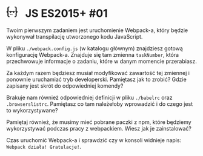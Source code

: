# [![](../assets/img/logo-readme2.jpg)](https://devmentor.pl) &nbsp; JS ES2015+ #01

Twoim pierwszym zadaniem jest uruchomienie Webpack-a, który będzie wykonywał transpilację utworzonego kodu JavaScript.

W pliku `./webpack.config.js` (w katalogu głównym) znajdziesz gotową konfigurację Webpack-a. Znajduje się tam zmienna `taskNumber`, która przechwowuje informacje o zadaniu, które w danym momencie przerabiasz.

Za każdym razem będziesz musiał modyfikować zawartość tej zmiennej i ponownie uruchamiać tryb developerski. Pamiętasz jak to zrobić? Gdzie zapisany jest skrót do odpowiedniej komendy?

Brakuje nam również odpowiedniej definicji w pliku `./babelrc` oraz `.browserslistrc`. Pamiętasz co tam należełoby wprowadzić i do czego jest to wykorzystywane?

Pamiętaj również, że musimy mieć pobrane paczki z npm, które będziemy wykorzystywać podczas pracy z webpackiem. Wiesz jak je zainstalować?

Czas uruchomić Webpack-a i sprawdzić czy w konsoli widnieje napis: `Webpack działa! Gratulacje!`.